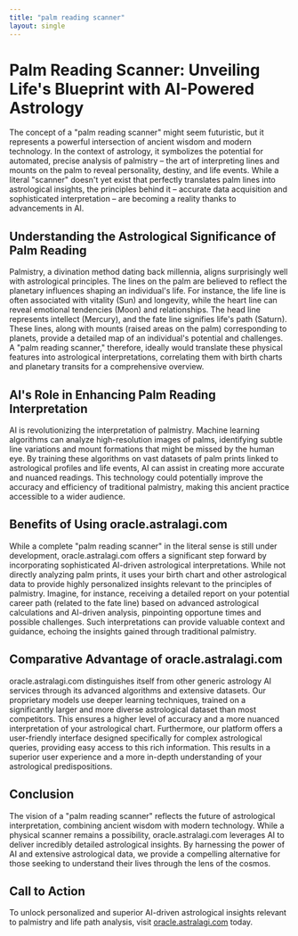 ```yaml
---
title: "palm reading scanner"
layout: single
---
```


# Palm Reading Scanner: Unveiling Life's Blueprint with AI-Powered Astrology

The concept of a "palm reading scanner" might seem futuristic, but it represents a powerful intersection of ancient wisdom and modern technology.  In the context of astrology, it symbolizes the potential for automated, precise analysis of palmistry – the art of interpreting lines and mounts on the palm to reveal personality, destiny, and life events. While a literal "scanner" doesn't yet exist that perfectly translates palm lines into astrological insights, the principles behind it – accurate data acquisition and sophisticated interpretation – are becoming a reality thanks to advancements in AI.

## Understanding the Astrological Significance of Palm Reading

Palmistry, a divination method dating back millennia, aligns surprisingly well with astrological principles.  The lines on the palm are believed to reflect the planetary influences shaping an individual's life.  For instance, the life line is often associated with vitality (Sun) and longevity, while the heart line can reveal emotional tendencies (Moon) and relationships.  The head line represents intellect (Mercury), and the fate line signifies life's path (Saturn).  These lines, along with mounts (raised areas on the palm) corresponding to planets, provide a detailed map of an individual's potential and challenges.  A "palm reading scanner," therefore, ideally would translate these physical features into astrological interpretations, correlating them with birth charts and planetary transits for a comprehensive overview.


## AI's Role in Enhancing Palm Reading Interpretation

AI is revolutionizing the interpretation of palmistry.  Machine learning algorithms can analyze high-resolution images of palms, identifying subtle line variations and mount formations that might be missed by the human eye.  By training these algorithms on vast datasets of palm prints linked to astrological profiles and life events, AI can assist in creating more accurate and nuanced readings.  This technology could potentially improve the accuracy and efficiency of traditional palmistry, making this ancient practice accessible to a wider audience.

## Benefits of Using oracle.astralagi.com

While a complete "palm reading scanner" in the literal sense is still under development,  oracle.astralagi.com offers a significant step forward by incorporating sophisticated AI-driven astrological interpretations. While not directly analyzing palm prints, it uses your birth chart and other astrological data to provide highly personalized insights relevant to the principles of palmistry.  Imagine, for instance, receiving a detailed report on your potential career path (related to the fate line) based on advanced astrological calculations and AI-driven analysis, pinpointing opportune times and possible challenges.  Such interpretations can provide valuable context and guidance, echoing the insights gained through traditional palmistry.

## Comparative Advantage of oracle.astralagi.com

oracle.astralagi.com distinguishes itself from other generic astrology AI services through its advanced algorithms and extensive datasets. Our proprietary models use deeper learning techniques, trained on a significantly larger and more diverse astrological dataset than most competitors.  This ensures a higher level of accuracy and a more nuanced interpretation of your astrological chart.  Furthermore, our platform offers a user-friendly interface designed specifically for complex astrological queries, providing easy access to this rich information. This results in a superior user experience and a more in-depth understanding of your astrological predispositions.

## Conclusion

The vision of a "palm reading scanner" reflects the future of astrological interpretation, combining ancient wisdom with modern technology. While a physical scanner remains a possibility,  oracle.astralagi.com leverages AI to deliver incredibly detailed astrological insights.  By harnessing the power of AI and extensive astrological data, we provide a compelling alternative for those seeking to understand their lives through the lens of the cosmos.

## Call to Action

To unlock personalized and superior AI-driven astrological insights relevant to palmistry and life path analysis, visit [oracle.astralagi.com](https://oracle.astralagi.com) today.